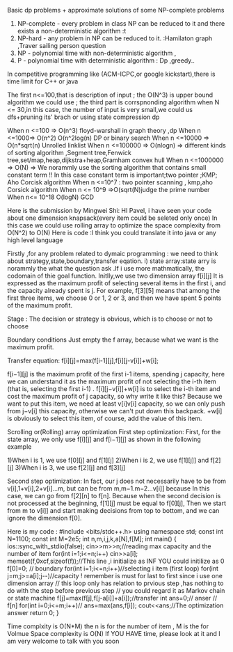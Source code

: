 Basic dp problems + approximate solutions of some NP-complete problems

1. NP-complete - every problem in class NP can be reduced to it and there exists a non-deterministic algorithm :t
2. NP-hard - any problem in NP can be reduced to it. :Hamilaton graph ,Traver sailing person question
3. NP - polynomial time with non-deterministic algorithm ,
4. P - polynomial time with deterministic algorithm : Dp ,greedy..

In competitive programming like (ACM-ICPC,or google kickstart),there is time limit for C++ or java

The first n<=100,that is description of input ; the O(N^3) is upper bound algorithm we could use ; the third part is corrspnonding algorithm 
when N <= 30,in this case, the number of input is very small,we could us dfs+pruning its' brach or using 
state compression dp

When n <=100 => O(n^3) floyd-warshall in graph theory ,dp
When n <=1000=> O(n^2) O(n^2log(n)  DP or binary search 
When n <=10000 => O(n*sqrt(n) Unrolled linklist
When n <=100000 => O(nlogn) => different kinds of sorting algorithm ,Segment tree,Fenwick tree,set/map,heap,dijkstra+heap,Gramham convex hull
When n <=1000000 => O(N) => We norammly use the sorting algorithm that contains small constant term !! In this case constant term is important;two pointer ;KMP; Aho Corcisk algorithm 
When n <=10^7 : two pointer scanning , kmp,aho Corsick algorithm 
When n <= 10^9 =>O(sqrt(N)judge the prime number
When n<= 10^18 O(logN) GCD


Here is the submission by Mingwei Shi:
HI Pavel, i have seen your code about one dimension knapsack(every item could be seleted only once)
In this case we could use rolling array to optimize the space complexity from O(N^2) to O(N)
Here is code :I think  you could translate it into java or any high level language 

Firstly ,for any problem related to dymaic programming : we need to think about strategy,state,boundary,transfer eqation.
i) state array:state arry is norammly the what the question ask .If i use more mathmatically, the codomain of thie goal function.
Initlly,we use two dimension array f[i][j] It is expressed as the maximum profit of selecting several items in the first i, and the capacity already spent is j.
For example, f[3][5] means that among the first three items, we choose 0 or 1, 2 or 3, and then we have spent 5 points of the maximum profit.

Stage :
The decision or strategy  is obvious, which is to choose or not to choose 

Boundary conditions
Just empty the f array, because what we want is the maximum profit.

Transfer equation:
f[i][j]=max(f[i-1][j],f[i][j-v[i]]+w[i];

f[i−1][j] is the maximum profit of the first i-1 items, spending j capacity, here we can understand it as the maximum profit of not selecting the i-th item (that is, selecting the first i-1) .
f[i][j−v[i]]+w[i] is to select the i-th item and cost the maximum profit of j capacity, so why write it like this?
Because we want to put this item, we need at least v[i]v[i] capacity, so we can only push from j−v[i] this capacity, otherwise we can't put down this backpack.
+w[i] is obviously to select this item, of course, add the value of this item.

Scrolling or(Rolling) array optimization
First step optimization:
First, for the state array, we only use f[i][j] and f[i−1][j] as shown in the following example

1)When i is 1, we use f[0][j] and f[1][j]
2)When i is 2, we use f[1][j]] and f[2][j]
3)When i is 3, we use f[2][j] and f[3][j]


Second step optimization:
In fact, our j does not necessarily have to be from v[i],1+v[i],2+v[i]…m, but can be from m,m−1.m−2…v[i]] because In this case, we can go from f[2][n] to f[n]. Because when the second decision is not processed at the beginning, f[1][j] must be equal to f[0][j], Then we start from m to v[i]] and start making decisions from top to bottom, and we can ignore the dimension f[0].

Here is my code :
#include <bits/stdc++.h>
using namespace std;
const int N=1100;
const int M=2e5;
int n,m,i,j,k,a[N],f[M];
int main()
{
    ios::sync_with_stdio(false);
    cin>>m>>n;//reading max capacity and the number of item
    for(int i=1;i<=n;i++)
        cin>>a[i]; 
    memset(f,0xcf,sizeof(f));//This line ,i initialize as INF YOU could initilize as 0
    f[0]=0; // boundary 
    for(int i=1;i<=n;i++)//selecting i item (first loop)
        for(int j=m;j>=a[i];j--)//capacity ! remember is must for last to first since i use one dimension array
        // this loop only has relation to prvious step ,has nothing to do with the step before previous step
        // you could regard it as Markov chain or state machine 
            f[j]=max(f[j],f[j-a[i]]+a[i]);//transfer
    int ans=0;// anser
    // f[n]
    for(int i=0;i<=m;i++)//
        ans=max(ans,f[i]);
    cout<<ans;//The optimization answer
    return 0;
}

Time complxity is O(N*M) the n is for the number of item , M is the for Volmue
Space complexity is O(N)
If YOU HAVE time, please look at it and I am very welcome to talk with you soon 
